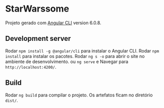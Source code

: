 # StarWarssome

Projeto gerado com [Angular CLI](https://github.com/angular/angular-cli) version 6.0.8.

## Development server

Rodar `npm install -g @angular/cli` para instalar o Angular CLI.
Rodar `npm install` para instalar os pacotes.
Rodar `ng s -o` para abrir o site no ambiente de desenvolvimento. ou `ng serve` e Navegar para `http://localhost:4200/`.

## Build

Rodar `ng build` para compilar o projeto. Os artefatos ficam no diretório `dist/`.
